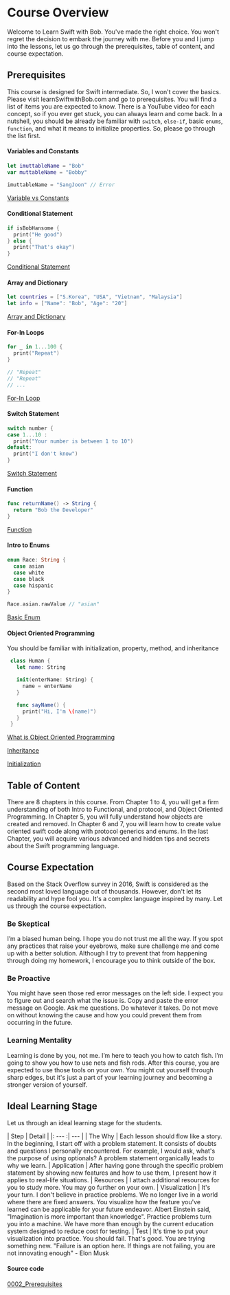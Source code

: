 # Course Overview
Welcome to Learn Swift with Bob. You've made the right choice. You won't regret the decision to embark the journey with me. Before you and I jump into the lessons, let us go through the prerequisites, table of content, and course expectation.

## Prerequisites
This course is designed for Swift intermediate. So, I won't cover the basics. Please visit learnSwiftwithBob.com and go to prerequisites. You will find a list of items you are expected to know. There is a YouTube video for each concept, so if you ever get stuck, you can always learn and come back. In a nutshell, you should be already be familiar with `switch`, `else-if`, basic `enums`, `function`, and what it means to initialize properties. So, please go through the list first.

#### Variables and Constants
```swift
let imuttableName = "Bob"
var muttableName = "Bobby"

imuttableName = "SangJoon" // Error
```

[Variable vs Constants](https://www.youtube.com/watch?v=W8l-Kt_aKNo&list=PL8btZwalbjYlRZh8Q1VK80Ly0YsZ7PZxx&index=1)

#### Conditional Statement
```swift
if isBobHansome {
  print("He good")
} else {
  print("That's okay")
}
```

[Conditional Statement](https://www.youtube.com/watch?v=ayuB4HChkI0&index=2&list=PL8btZwalbjYlRZh8Q1VK80Ly0YsZ7PZxx)

#### Array and Dictionary
```swift
let countries = ["S.Korea", "USA", "Vietnam", "Malaysia"]
let info = ["Name": "Bob", "Age": "20"]
```

[Array and Dictionary](https://www.youtube.com/watch?v=yfFkj_8c70o&index=3&list=PL8btZwalbjYlRZh8Q1VK80Ly0YsZ7PZxx)

#### For-In Loops
```swift
for _ in 1...100 {
  print("Repeat")
}

// "Repeat"
// "Repeat"
// ...
```

[For-In Loop](https://www.youtube.com/watch?v=bPrdNIEoZio&list=PL8btZwalbjYlRZh8Q1VK80Ly0YsZ7PZxx&index=4)

#### Switch Statement
```swift
switch number {
case 1...10 :
  print("Your number is between 1 to 10")
default:
  print("I don't know")
}
```

[Switch Statement](https://www.youtube.com/watch?v=Q-X3Xbr6LP8&index=5&list=PL8btZwalbjYlRZh8Q1VK80Ly0YsZ7PZxx)

#### Function
```swift
func returnName() -> String {
  return "Bob the Developer"
}
```

[Function](https://www.youtube.com/watch?v=mvteZcbFRbA&list=PL8btZwalbjYlRZh8Q1VK80Ly0YsZ7PZxx&index=6)


#### Intro to Enums
```swift
enum Race: String {
  case asian
  case white
  case black
  case hispanic
}

Race.asian.rawValue // "asian"
```

[Basic Enum](https://www.youtube.com/watch?v=DHCgaQ5GeR4&list=PL8btZwalbjYlRZh8Q1VK80Ly0YsZ7PZxx&index=8)


#### Object Oriented Programming
You should be familiar with initialization, property, method, and inheritance

```swift
 class Human {
   let name: String

   init(enterName: String) {
     name = enterName
   }

   func sayName() {
     print("Hi, I'm \(name)")
   }
 }
```

[What is Object Oriented Programming](https://www.youtube.com/watch?v=orvmHi498YI&index=9&list=PL8btZwalbjYlRZh8Q1VK80Ly0YsZ7PZxx)

[Inheritance](https://www.youtube.com/watch?v=YtA1b7dX_ZE&list=PL8btZwalbjYlRZh8Q1VK80Ly0YsZ7PZxx&index=10)

[Initialization](https://www.youtube.com/watch?v=Jejtrj9Xfpk&index=11&list=PL8btZwalbjYlRZh8Q1VK80Ly0YsZ7PZxx)


## Table of Content
There are 8 chapters in this course. From Chapter 1 to 4, you will get a firm understanding of both Intro to Functional, and protocol, and Object Oriented Programming. In Chapter 5, you will fully understand how objects are created and removed. In Chapter 6 and 7, you will learn how to create value oriented swift code along with protocol generics and enums. In the last Chapter, you will acquire various advanced and hidden tips and secrets about the Swift programming language.

## Course Expectation
Based on the Stack Overflow survey in 2016, Swift is considered as the second most loved language out of thousands. However, don't let its readability and hype fool you. It's a complex language inspired by many. Let us through the course expectation.

### Be Skeptical
I’m a biased human being. I hope you do not trust me all the way. If you spot any practices that raise your eyebrows, make sure challenge me and come up with a better solution. Although I try to prevent that from happening through doing my homework, I encourage you to think outside of the box.

### Be Proactive
You might have seen those red error messages on the left side. I expect you to figure out and search what the issue is. Copy and paste the error message on Google. Ask me questions. Do whatever it takes. Do not move on without knowing the cause and how you could prevent them from occurring in the future.

### Learning Mentality
Learning is done by you, not me. I’m here to teach you how to catch fish. I’m going to show you how to use nets and fish rods. After this course, you are expected to use those tools on your own. You might cut yourself through sharp edges, but it's just a part of your learning journey and becoming a stronger version of yourself.

## Ideal Learning Stage
Let us through an ideal learning stage for the students.


| Step | Detail |
|: --- :| --- |
| The Why | Each lesson should flow like a story. In the beginning, I start off with a problem statement. It consists of doubts and questions I personally encountered. For example, I would ask, what's the purpose of using optionals? A problem statement organically leads to why we learn.
| Application | After having gone through the specific problem statement by showing new features and how to use them, I present how it applies to real-life situations.
| Resources | I attach additional resources for you to study more. You may go further on your own.
| Visualization | It's your turn. I don't believe in practice problems. We no longer live in a world where there are fixed answers. You visualize how the feature you've learned can be applicable for your future endeavor. Albert Einstein said, "Imagination is more important than knowledge". Practice problems turn you into a machine. We have more than enough by the current education system designed to reduce cost for testing.
| Test |  It's time to put your visualization into practice. You should fail. That's good. You are trying something new. "Failure is an option here. If things are not failing, you are not innovating enough" - Elon Musk

#### Source code
[0002_Prerequisites](https://www.dropbox.com/sh/33thop7ornp9u90/AACA-JPFoW3ie4EAW56-WZH2a?dl=0)
